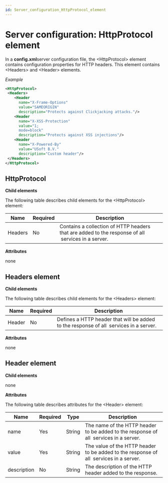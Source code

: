 ```yaml
---
id: Server_configuration_HttpProtocol_element
---
```


# Server configuration: HttpProtocol element

In a **config.xml**server configuration file, the \<HttpProtocol> element contains configuration properties for HTTP headers. This element contains \<Headers> and \<Header> elements.

*Example*

```xml
<HttpProtocol>
 <Headers>
    <Header 
      name="X-Frame-Options" 
      value="SAMEORIGIN" 
      description="Protects against Clickjacking attacks."/>
    <Header 
      name="X-XSS-Protection" 
      value="1; 
      mode=block" 
      description="Protects against XSS injections"/>
    <Header 
      name="X-Powered-By" 
      value="USoft B.V." 
      description="Custom header"/>
 </Headers>
</HttpProtocol>

```

## HttpProtocol

**Child elements**

The following table describes child elements for the \<HttpProtocol> element:

|**Name**|**Required**|**Description**|
|--------|--------|--------|
|Headers |No      |Contains a collection of HTTP headers that are added to the response of all  services in a server.|



**Attributes**

none

## Headers element

**Child elements**

The following table describes child elements for the \<Headers> element:

|**Name**|**Required**|**Description**|
|--------|--------|--------|
|Header  |No      |Defines a HTTP header that will be added to the response of all  services in a server.|



**Attributes**

none

## Header element

**Child elements**

none

**Attributes**

The following table describes attributes for the \<Header> element:

|**Name**|**Required**|**Type**|**Description**|
|--------|--------|--------|--------|
|name    |Yes     |String  |The name of the HTTP header to be added to the response of all  services in a server.|
|value   |Yes     |String  |The value of the HTTP header to be added to the response of all  services in a server.|
|description|No      |String  |The description of the HTTP header added to the response.|